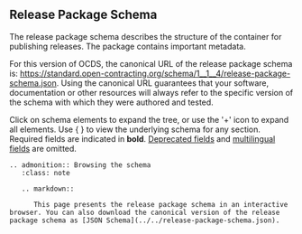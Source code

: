 ## Release Package Schema

The release package schema describes the structure of the container for publishing releases. The package contains important metadata.

For this version of OCDS, the canonical URL of the release package schema is: <https://standard.open-contracting.org/schema/1__1__4/release-package-schema.json>. Using the canonical URL guarantees that your software, documentation or other resources will always refer to the specific version of the schema with which they were authored and tested.

Click on schema elements to expand the tree, or use the '+' icon to expand all elements. Use { } to view the underlying schema for any section. Required fields are indicated in **bold**. [Deprecated fields](deprecation) and [multilingual fields](../reference/#language) are omitted.

<script src="../../_static/docson/public/js/widget.js" data-schema="../../../release-package-schema.json"></script>

```eval_rst
.. admonition:: Browsing the schema
   :class: note

   .. markdown::

      This page presents the release package schema in an interactive browser. You can also download the canonical version of the release package schema as [JSON Schema](../../release-package-schema.json).
```
